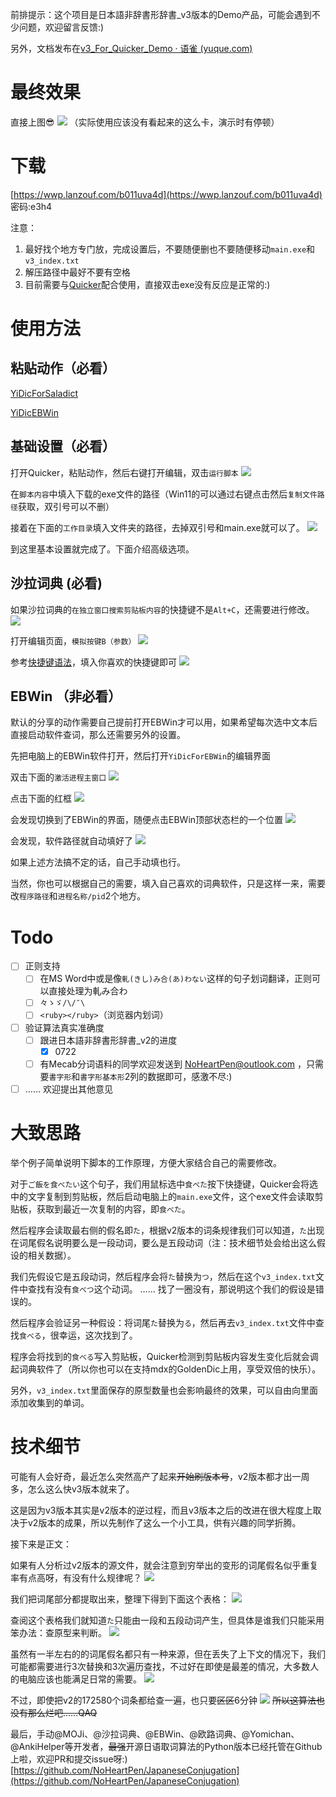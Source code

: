 前排提示：这个项目是日本語非辞書形辞書_v3版本的Demo产品，可能会遇到不少问题，欢迎留言反馈:)

另外，文档发布在[v3_For_Quicker_Demo · 语雀 (yuque.com)](https://www.yuque.com/noheartpen/hbrngk/pnc58s/edit#1713e6a0)

# 最终效果

直接上图😎
![](https://markdoen-1304943362.cos.ap-nanjing.myqcloud.com//20220725_111313.gif)
（实际使用应该没有看起来的这么卡，演示时有停顿）

# 下载

[https://wwp.lanzouf.com/b011uva4d](https://wwp.lanzouf.com/b011uva4d) 密码:e3h4

注意：
1. 最好找个地方专门放，完成设置后，不要随便删也不要随便移动`main.exe`和`v3_index.txt`
2. 解压路径中最好不要有空格
3. 目前需要与[Quicker](https://getquicker.net/)配合使用，直接双击exe没有反应是正常的:)

# 使用方法

## 粘贴动作（必看）

[YiDicForSaladict](https://getquicker.net/Sharedaction?code=7c631fb6-0bb9-4f72-7598-08da6d59e93b)

[YiDicEBWin](https://getquicker.net/Sharedaction?code=9f4b70fd-7ff0-4ce5-758c-08da6d59e93b)

## 基础设置（必看）

打开Quicker，粘贴动作，然后右键打开编辑，双击`运行脚本`
![](https://markdoen-1304943362.cos.ap-nanjing.myqcloud.com//Pasted_image_20220725102614.png)

在`脚本内容`中填入下载的exe文件的路径（Win11的可以通过右键点击然后`复制文件路径`获取，双引号可以不删）

接着在下面的`工作目录`填入文件夹的路径，去掉双引号和main.exe就可以了。
![](https://markdoen-1304943362.cos.ap-nanjing.myqcloud.com//Pasted_image_20220725091604.png)

到这里基本设置就完成了。下面介绍高级选项。

## 沙拉词典 (必看)

如果沙拉词典的`在独立窗口搜索剪贴板内容`的快捷键不是`Alt+C`，还需要进行修改。
![](https://markdoen-1304943362.cos.ap-nanjing.myqcloud.com//Pasted_image_20220724204140.png)


打开编辑页面，`模拟按键B（参数）`
![](https://markdoen-1304943362.cos.ap-nanjing.myqcloud.com//Pasted_image_20220725083226.png)

参考[快捷键语法](https://getquicker.net/KC/Help/Doc/sendKeys)，填入你喜欢的快捷键即可
![](https://markdoen-1304943362.cos.ap-nanjing.myqcloud.com//Pasted_image_20220725083254.png)


## EBWin （非必看）

默认的分享的动作需要自己提前打开EBWin才可以用，如果希望每次选中文本后直接启动软件查词，那么还需要另外的设置。

先把电脑上的EBWin软件打开，然后打开`YiDicForEBWin`的编辑界面

双击下面的`激活进程主窗口`
![](https://markdoen-1304943362.cos.ap-nanjing.myqcloud.com//Pasted_image_20220725103344.png)

点击下面的红框
![](https://markdoen-1304943362.cos.ap-nanjing.myqcloud.com//Pasted_image_20220725104354.png)

会发现切换到了EBWin的界面，随便点击EBWin顶部状态栏的一个位置
![](https://markdoen-1304943362.cos.ap-nanjing.myqcloud.com//Pasted_image_20220725103944.png)

会发现，软件路径就自动填好了
![](https://markdoen-1304943362.cos.ap-nanjing.myqcloud.com//Pasted_image_20220725104305.png)

如果上述方法搞不定的话，自己手动填也行。

当然，你也可以根据自己的需要，填入自己喜欢的词典软件，只是这样一来，需要改`程序路径`和`进程名称/pid`2个地方。

# Todo
- [ ] 正则支持
	- [ ] 在MS Word中或是像`軋(きし)み合(あ)わない`这样的句子划词翻译，正则可以直接处理为軋み合わ
	- [ ] `々ゝゞ/\/″\`
	- [ ] `<ruby></ruby>`（浏览器内划词）
- [ ] 验证算法真实准确度
	- [ ] 跟进日本語非辞書形辞書_v2的进度
		- [x] 0722
	- [ ] 有Mecab分词语料的同学欢迎发送到 NoHeartPen@outlook.com ，只需要`書字形`和`書字形基本形`2列的数据即可，感激不尽:)
- [ ] ……
欢迎提出其他意见

# 大致思路

举个例子简单说明下脚本的工作原理，方便大家结合自己的需要修改。

对于`ご飯を食べたい`这个句子，我们用鼠标选中`食べた`按下快捷键，Quicker会将选中的文字复制到剪贴板，然后启动电脑上的`main.exe`文件，这个exe文件会读取剪贴板，获取到最近一次复制的内容，即`食べた`。

然后程序会读取最右侧的假名即`た`，根据v2版本的词条规律我们可以知道，`た`出现在词尾假名说明要么是一段动词，要么是五段动词（注：技术细节处会给出这么假设的相关数据）。

我们先假设它是五段动词，然后程序会将`た`替换为`つ`，然后在这个`v3_index.txt`文件中查找有没有`食べつ`这个动词。
……
找了一圈没有，那说明这个我们的假设是错误的。

然后程序会验证另一种假设：将词尾`た`替换为`る`，然后再去`v3_index.txt`文件中查找`食べる`，很幸运，这次找到了。

程序会将找到的`食べる`写入剪贴板，Quicker检测到剪贴板内容发生变化后就会调起词典软件了（所以你也可以在支持mdx的GoldenDic上用，享受双倍的快乐）。

另外，`v3_index.txt`里面保存的原型数量也会影响最终的效果，可以自由向里面添加收集到的单词。

# 技术细节

可能有人会好奇，最近怎么突然高产了起来~~开始刷版本号~~，v2版本都才出一周多，怎么这么快v3版本就来了。

这是因为v3版本其实是v2版本的逆过程，而且v3版本之后的改进在很大程度上取决于v2版本的成果，所以先制作了这么一个小工具，供有兴趣的同学折腾。

接下来是正文：

如果有人分析过v2版本的源文件，就会注意到穷举出的变形的词尾假名似乎重复率有点高呀，有没有什么规律呢？
![](https://markdoen-1304943362.cos.ap-nanjing.myqcloud.com//Pasted_image_20220725115735.png)

我们把词尾部分都提取出来，整理下得到下面这个表格：
![](https://markdoen-1304943362.cos.ap-nanjing.myqcloud.com//Pasted_image_20220725113051.png)

查阅这个表格我们就知道`た`只能由一段和五段动词产生，但具体是谁我们只能采用笨办法：查原型来判断。
![](https://markdoen-1304943362.cos.ap-nanjing.myqcloud.com//Pasted_image_20220725114212.png)

虽然有一半左右的的词尾假名都只有一种来源，但在丢失了上下文的情况下，我们可能都需要进行3次替换和3次遍历查找，不过好在即使是最差的情况，大多数人的电脑应该也能满足日常的需要。
![](https://markdoen-1304943362.cos.ap-nanjing.myqcloud.com//Pasted_image_20220725122338.png)

不过，即使把v2的172580个词条都给查一遍，也只要~~区区~~6分钟
![](https://markdoen-1304943362.cos.ap-nanjing.myqcloud.com//Pasted_image_20220725125027.png)
~~所以这算法也没有那么烂吧……QAQ~~

最后，手动@MOJi、@沙拉词典、@EBWin、@欧路词典、@Yomichan、@AnkiHelper等开发者，~~最强~~开源日语取词算法的Python版本已经托管在Github上啦，欢迎PR和提交issue呀:)
[https://github.com/NoHeartPen/JapaneseConjugation](https://github.com/NoHeartPen/JapaneseConjugation)